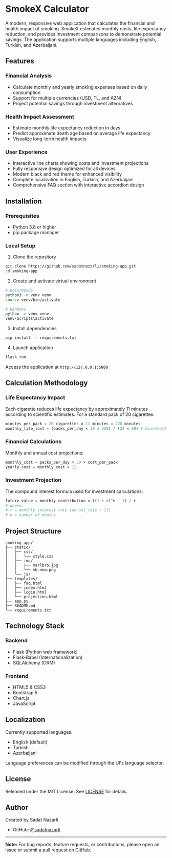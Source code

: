 # SmokeX Calculator

A modern, responsive web application that calculates the financial and health impact of smoking. SmokeX estimates monthly costs, life expectancy reduction, and provides investment comparisons to demonstrate potential savings. The application supports multiple languages including English, Turkish, and Azerbaijani.

## Features

### Financial Analysis
- Calculate monthly and yearly smoking expenses based on daily consumption
- Support for multiple currencies (USD, TL, and AZN)
- Project potential savings through investment alternatives

### Health Impact Assessment
- Estimate monthly life expectancy reduction in days
- Predict approximate death age based on average life expectancy
- Visualize long-term health impacts

### User Experience
- Interactive line charts showing costs and investment projections
- Fully responsive design optimized for all devices
- Modern black and red theme for enhanced visibility
- Complete localization in English, Turkish, and Azerbaijani
- Comprehensive FAQ section with interactive accordion design

## Installation

### Prerequisites
- Python 3.8 or higher
- pip package manager

### Local Setup

1. Clone the repository
```bash
git clone https://github.com/sadatnazarli/smoking-app.git
cd smoking-app
```

2. Create and activate virtual environment
```bash
# Unix/macOS
python3 -m venv venv
source venv/bin/activate

# Windows
python -m venv venv
venv\Scripts\activate
```

3. Install dependencies
```bash
pip install -r requirements.txt
```

4. Launch application
```bash
flask run
```

Access the application at `http://127.0.0.1:5000`

## Calculation Methodology

### Life Expectancy Impact

Each cigarette reduces life expectancy by approximately 11 minutes according to scientific estimates. For a standard pack of 20 cigarettes:

```python
minutes_per_pack = 20 cigarettes × 11 minutes = 220 minutes
monthly_life_lost = (packs_per_day × 30 × 220) / (24 × 60) # Converted to days
```

### Financial Calculations

Monthly and annual cost projections:
```python
monthly_cost = packs_per_day × 30 × cost_per_pack
yearly_cost = monthly_cost × 12
```

### Investment Projection

The compound interest formula used for investment calculations:
```python
future_value = monthly_contribution × ((1 + r)^n - 1) / r
# where:
# r = monthly interest rate (annual_rate ÷ 12)
# n = number of months
```

## Project Structure

```
smoking-app/
├── static/
│   ├── css/
│   │   └── style.css
│   ├── img/
│   │   ├── marlbro.jpg
│   │   └── mb-new.png
│   └── js/
├── templates/
│   ├── faq.html
│   ├── index.html
│   ├── login.html
│   └── projection.html
├── app.py
├── README.md
└── requirements.txt
```

## Technology Stack

### Backend
- Flask (Python web framework)
- Flask-Babel (Internationalization)
- SQLAlchemy (ORM)

### Frontend
- HTML5 & CSS3
- Bootstrap 5
- Chart.js
- JavaScript

## Localization

Currently supported languages:
- English (default)
- Turkish
- Azerbaijani

Language preferences can be modified through the UI's language selector.

## License

Released under the MIT License. See [LICENSE](LICENSE) for details.

## Author

Created by Sadat Nazarli
- GitHub: [@sadatnazarli](https://github.com/sadatnazarli)

---

**Note:** For bug reports, feature requests, or contributions, please open an issue or submit a pull request on GitHub.